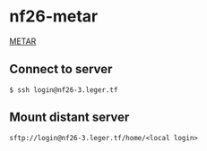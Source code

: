 # nf26-metar

[METAR](https://en.wikipedia.org/wiki/METAR)

## Connect to server
```
$ ssh login@nf26-3.leger.tf

```

## Mount distant server
```
sftp://login@nf26-3.leger.tf/home/<local login>
```